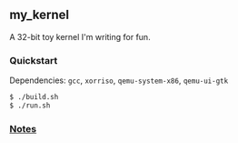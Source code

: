 ## my_kernel
A 32-bit toy kernel I'm writing for fun.

### Quickstart
Dependencies: `gcc`, `xorriso`, `qemu-system-x86`, `qemu-ui-gtk`

```bash
$ ./build.sh
$ ./run.sh
```

### [Notes](NOTES.md)
